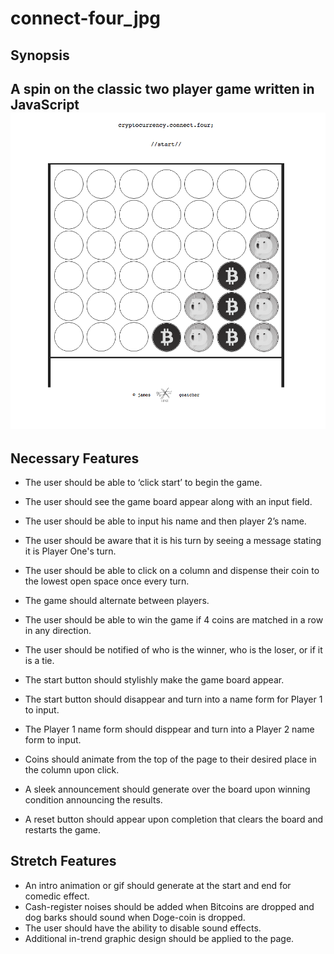 # connect-four_jpg

## Synopsis
A spin on the classic two player game written in JavaScript
<img src="connect-four_wireframe.png">
---
## Necessary Features
* The user should be able to ‘click start’ to begin the game.
* The user should see the game board appear along with an input field.
* The user should be able to input his name and then player 2’s name.
* The user should be aware that it is his turn by seeing a message stating it is Player One's turn.
* The user should be able to click on a column and dispense their coin to the lowest open space once every turn.
* The game should alternate between players.
* The user should be able to win the game if 4 coins are matched in a row in any direction.
* The user should be notified of who is the winner, who is the loser, or if it is a tie.

* The start button should stylishly make the game board appear.
* The start button should disappear and turn into a name form for Player 1 to input.
* The Player 1 name form should disppear and turn into a Player 2 name form to input.
* Coins should animate from the top of the page to their desired place in the column upon click.
* A sleek announcement should generate over the board upon winning condition announcing the results.
* A reset button should appear upon completion that clears the board and restarts the game.

## Stretch Features
* An intro animation or gif should generate at the start and end for comedic effect.
* Cash-register noises should be added when Bitcoins are dropped and dog barks should sound when Doge-coin is dropped.
* The user should have the ability to disable sound effects.
* Additional in-trend graphic design should be applied to the page.